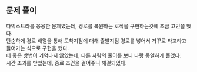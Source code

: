 ## 문제 풀이
다익스트라를 응용한 문제였는데, 경로를 복원하는 로직을 구현하는것에 조금 고민을 했다.   
단순하게 경로 배열을 통해 도착지점에 대해 출발지점 경로를 넣어서 거꾸로 타고타고 들어가는 식으로 구현을 했다.    
더 좋은 방법이 기억나지 않았는데, 다른 사람의 풀이를 보니 나랑 동일하게 풀었다.   
시간 초과를 받았는데, 종료 조건을 걸어주니 해결되었다.